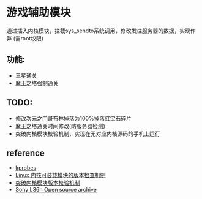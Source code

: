 # 游戏辅助模块
通过插入内核模块，拦截sys_sendto系统调用，修改发往服务器的数据，实现作弊
(需root权限)

## 功能:
* 三星通关
* 魔王之塔强制通关

## TODO:
* 修改次元之门哥布林掉落为100%掉落红宝石碎片
* 魔王之塔通关时间修改(防服务器检测)
* 突破内核模块校验机制，实现在无对应内核源码的手机上运行

## reference
* [kprobes](http://lxr.linux.no/linux+v3.8.2/Documentation/kprobes.txt)  
* [Linux 内核可装载模块的版本检查机制](http://www.ibm.com/developerworks/cn/linux/l-cn-kernelmodules/index.html)  
* [突破内核模块版本校验机制](https://yq.aliyun.com/articles/1724)  
* [Sony L36h Open source archive](http://developer.sonymobile.com/downloads/xperia-open-source-archives/open-source-archive-for-build-10-5-1-a-0-292/)


